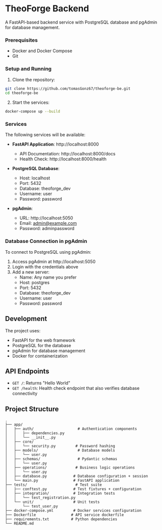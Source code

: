 # TheoForge Backend

A FastAPI-based backend service with PostgreSQL database and pgAdmin for database management.

### Prerequisites
- Docker and Docker Compose
- Git

### Setup and Running

1. Clone the repository:
```bash
git clone https://github.com/tomasGonz67/theoforge-be.git
cd theoforge-be
```

2. Start the services:
```bash
docker-compose up --build
```

### Services

The following services will be available:

- **FastAPI Application**: http://localhost:8000
  - API Documentation: http://localhost:8000/docs
  - Health Check: http://localhost:8000/health

- **PostgreSQL Database**:
  - Host: localhost
  - Port: 5432
  - Database: theoforge_dev
  - Username: user
  - Password: password

- **pgAdmin**:
  - URL: http://localhost:5050
  - Email: admin@example.com
  - Password: adminpassword

### Database Connection in pgAdmin

To connect to PostgreSQL using pgAdmin:

1. Access pgAdmin at http://localhost:5050
2. Login with the credentials above
3. Add a new server:
   - Name: Any name you prefer
   - Host: postgres
   - Port: 5432
   - Database: theoforge_dev
   - Username: user
   - Password: password

## Development

The project uses:
- FastAPI for the web framework
- PostgreSQL for the database
- pgAdmin for database management
- Docker for containerization

## API Endpoints

- `GET /`: Returns "Hello World"
- `GET /health`: Health check endpoint that also verifies database connectivity

## Project Structure

```
.
├── app/
│   ├── auth/                    # Authentication components
│   │   ├── dependencies.py      
│   │   └── __init__.py
│   ├── core/                    
│   │   └── security.py         # Password hashing 
│   ├── models/                  # Database models
│   │   └── user.py            
│   ├── schemas/                 # Pydantic schemas
│   │   └── user.py            
│   ├── operations/             # Business logic operations
│   │   └── user.py            
│   ├── database.py            # Database configuration + session
│   └── main.py                # FastAPI application
├── tests/                      # Test suite
│   ├── conftest.py            # Test fixtures + configuration
│   ├── integration/           # Integration tests
│   │   └── test_registration.py
│   └── unit/                  # Unit tests
│       └── test_user.py
├── docker-compose.yml         # Docker services configuration
├── Dockerfile                # API service dockerfile
├── requirements.txt          # Python dependencies
└── README.md                
``` 